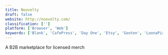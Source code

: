 ```yaml
---
title: Noovelty
draft: false 
website: http://noovelty.com/
classification: ['']
platform: ['Browser', 'Web']
keywords: ['Blank', 'CafePress', 'Day One', 'Etsy', 'Gooten', 'LoonaPix', 'Printful', 'RedBubble', 'Startup Threads', 'UltraPress', 'Zazzle']
---
```

A B2B marketplace for licensed merch
